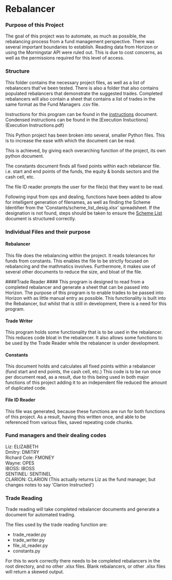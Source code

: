 # Rebalancer #
### Purpose of this Project ###
The goal of this project was to automate, as much as possible, the rebalancing process from a fund management perspective. 
There was several important boundaries to establish. Reading data from Horizon or using the Morningstar API were ruled out. 
This is due to cost concerns, as well as the permissions required for this level of access.

### Structure ###
This folder contains the necessary project files, as well as a list of rebalancers that've been tested. There is also a
folder that also contains populated rebalancers that demonstrate the suggested trades. Completed rebalancers will also
contain a sheet that contains a list of trades in the same format as the Fund Managers .csv file.

Instructions for this program can be found in the [instructions](INSTRUCTIONS.pdf) document.
Condensed instructions can be found in the [Execution Instuctions](Execution Instructions.pdf)

This Python project has been broken into several, smaller Python files. This is to increase the ease with which the
document can be read.

This is achieved, by giving each overarching function of the project, its own python document.

The constants document finds all fixed points within each rebelancer file. i.e. start and end points of the funds,
the equity & bonds sectors and the cash cell, etc.

The file ID reader prompts the user for the file(s) that they want to be read.

Following input from ops and dealing, functions have been added to allow for intelligent generation of filenames,
as well as finding the Scheme Identifier from the 'Constants/scheme_list_desig.xlsx' spreadsheet.
If the designation is not found, steps should be taken to ensure the
[Scheme List]("Resources/scheme_list_desig.xlsm") document
is structured correctly.

### Individual Files and their purpose ###
#### Rebalancer ####
This file does the rebalancing within the project. It reads tolerances for funds from constants. 
This enables the file to be strictly focused on rebalancing and the mathmatics involves. 
Furthermore, it makes use of several other documents to reduce the size, and bloat of the file. 

####Trade Reader ####
This program is designed to read from a completed rebalancer and generate a sheet that can be passed into Horizon. 
The purpose of this program is to enable trades to be passed into Horizon with as little manual entry as possible. 
This functionality is built into the Rebalancer, but whilst that is still in development, there is a need for this program. 

#### Trade Writer ####
This program holds some functionality that is to be used in the rebalancer. This reduces code bloat in the rebalancer. 
It also allows some functions to be used by the Trade Reader while the rebalancer is under development. 

#### Constants ####
This document holds and calculates all fixed points within a rebalancer (fund start and end points, the cash cell, etc.)
This code is to be run once per document read, as a result, due to this being used in both major functions of this project
adding it to an independent file reduced the amount of duplicated code. 

#### File ID Reader #### 
This file was generated, because these functions are run for both functions of this project. 
As a result, having this written once, and able to be referenced from various files, saved repeating code chunks. 


### Fund managers and their dealing codes ### 
Liz: ELIZABETH  
Dmitry: DMITRY  
Richard Cole: FMONEY  
Wayne: OPES  
IBOSS: IBOSS  
SENTINEL: SENTINEL  
CLARION: CLARION (This actually returns Liz as the fund manager, but changes notes to say 'Clarion Instructed')


### Trade Reading ###
Trade reading will take completed rebalancer documents and generate a document for automated trading. 

The files used by the trade reading function are: 
- trade_reader.py
- trade_writer.py
- file_id_reader.py
- constants.py

For this to work correctly there needs to be completed rebalancers in the root directory, and no other .xlsx files.
Blank rebalancers, or other .xlsx files will return a skewed output. 